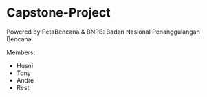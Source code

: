 # Capstone-Project
Powered by PetaBencana &amp; BNPB: Badan Nasional Penanggulangan Bencana

Members:
* Husni
* Tony
* Andre
* Resti